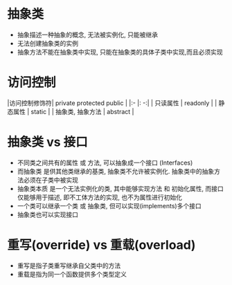 # 抽象类  
* 抽象描述一种抽象的概念, 无法被实例化, 只能被继承  
* 无法创建抽象类的实例  
* 抽象方法不能在抽象类中实现, 只能在抽象类的具体子类中实现,而且必须实现  

# 访问控制  
|访问控制修饰符| private protected public |
|:-    |:    -:|
| 只读属性 | readonly |
| 静态属性 | static |
| 抽象类, 抽象方法 | abstract |  

# 抽象类 vs 接口  
* 不同类之间共有的属性 或 方法, 可以抽象成一个接口 (Interfaces)  
* 而抽象类 是供其他类继承的基类, 抽象类不允许被实例化. 抽象类中的抽象方法必须在子类中被实现  
* 抽象类本质 是一个无法实例化的类, 其中能够实现方法 和 初始化属性, 而接口仅能够用于描述, 即不工体方法的实现, 也不为属性进行初始化  
* 一个类可以继承一个类 或 抽象类, 但可以实现(implements)多个接口  
* 抽象类也可以实现接口  

# 重写(override) vs 重载(overload) 
* 重写是指子类重写继承自父类中的方法  
* 重载是指为同一个函数提供多个类型定义  
